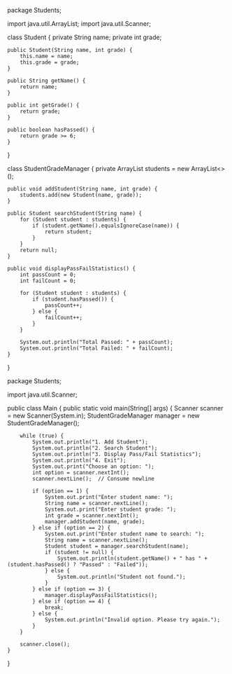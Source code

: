 package Students;

import java.util.ArrayList;
import java.util.Scanner;

class Student {
    private String name;
    private int grade;

    public Student(String name, int grade) {
        this.name = name;
        this.grade = grade;
    }

    public String getName() {
        return name;
    }

    public int getGrade() {
        return grade;
    }

    public boolean hasPassed() {
        return grade >= 6;
    }
}

class StudentGradeManager {
    private ArrayList<Student> students = new ArrayList<>();

    public void addStudent(String name, int grade) {
        students.add(new Student(name, grade));
    }

    public Student searchStudent(String name) {
        for (Student student : students) {
            if (student.getName().equalsIgnoreCase(name)) {
                return student;
            }
        }
        return null;
    }

    public void displayPassFailStatistics() {
        int passCount = 0;
        int failCount = 0;

        for (Student student : students) {
            if (student.hasPassed()) {
                passCount++;
            } else {
                failCount++;
            }
        }

        System.out.println("Total Passed: " + passCount);
        System.out.println("Total Failed: " + failCount);
    }
}






package Students;

import java.util.Scanner;

public class Main {
    public static void main(String[] args) {
        Scanner scanner = new Scanner(System.in);
        StudentGradeManager manager = new StudentGradeManager();

        while (true) {
            System.out.println("1. Add Student");
            System.out.println("2. Search Student");
            System.out.println("3. Display Pass/Fail Statistics");
            System.out.println("4. Exit");
            System.out.print("Choose an option: ");
            int option = scanner.nextInt();
            scanner.nextLine();  // Consume newline

            if (option == 1) {
                System.out.print("Enter student name: ");
                String name = scanner.nextLine();
                System.out.print("Enter student grade: ");
                int grade = scanner.nextInt();
                manager.addStudent(name, grade);
            } else if (option == 2) {
                System.out.print("Enter student name to search: ");
                String name = scanner.nextLine();
                Student student = manager.searchStudent(name);
                if (student != null) {
                    System.out.println(student.getName() + " has " + (student.hasPassed() ? "Passed" : "Failed"));
                } else {
                    System.out.println("Student not found.");
                }
            } else if (option == 3) {
                manager.displayPassFailStatistics();
            } else if (option == 4) {
                break;
            } else {
                System.out.println("Invalid option. Please try again.");
            }
        }

        scanner.close();
    }
}





























